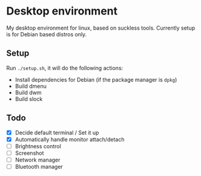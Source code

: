 # Desktop environment

My desktop environment for linux, based on suckless tools. Currently setup is for Debian based distros only.

## Setup

Run `./setup.sh`, it will do the following actions:
- Install dependencies for Debian (if the package manager is `dpkg`)
- Build dmenu
- Build dwm
- Build slock

##  Todo

- [x] Decide default terminal / Set it up
- [x] Automatically handle monitor attach/detach
- [ ] Brightness control
- [ ] Screenshot
- [ ] Network manager
- [ ] Bluetooth manager
